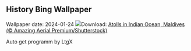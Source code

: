 ## History Bing Wallpaper
Wallpaper date: 2024-01-24
![](https://www.bing.com/th?id=OHR.MaldivesAtolls_EN-GB3594196029_UHD.jpg&w=1000)Download: [Atolls in Indian Ocean, Maldives (© Amazing Aerial Premium/Shutterstock)](https://www.bing.com/th?id=OHR.MaldivesAtolls_EN-GB3594196029_UHD.jpg)

Auto get programm by LtgX
